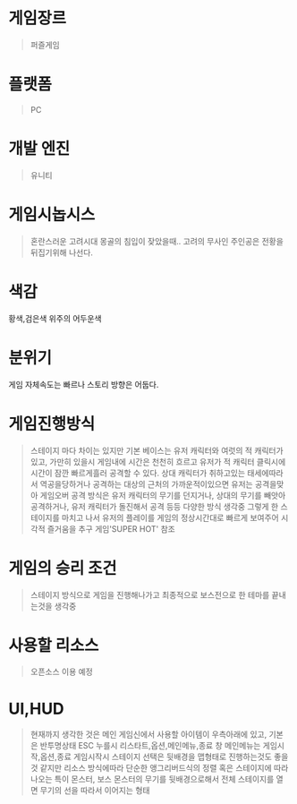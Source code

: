# 게임장르
>퍼즐게임
# 플랫폼
>PC
# 개발 엔진
>유니티
# 게임시놉시스
>혼란스러운 고려시대 몽골의 침입이 잦았을때.. 고려의 무사인 주인공은 전황을 뒤집기위해 나선다.
# 색감　 
황색,검은색 위주의 어두운색
# 분위기  
게임 자체속도는 빠르나 스토리 방향은 어둡다.
# 게임진행방식
>스테이지 마다 차이는 있지만 기본 베이스는 유저 캐릭터와 여럿의 적 캐릭터가 있고, 가만히 있을시 게임내에 시간은 천천히 흐르고
>유저가 적 캐릭터 클릭시에 시간이 잠깐 빠르게흘러 공격할 수 있다.
>상대 캐릭터가 취하고있는 태세에따라서 역공을당하거나 공격하는 대상의 근처의 가까운적이있으면 유저는 공격을맞아 게임오버
>공격 방식은 유저 캐릭터의 무기를 던지거나, 상대의 무기를 빼앗아 공격하거나, 유저 캐릭터가 돌진해서 공격 등등 다양한 방식 생각중
>그렇게 한 스테이지를 마치고 나서 유저의 플레이를 게임의 정상시간대로 빠르게 보여주어 시각적 즐거움을 추구 게임'SUPER HOT' 참조
# 게임의 승리 조건
>스테이지 방식으로 게임을 진행해나가고 최종적으로 보스전으로 한 테마를 끝내는것을 생각중
# 사용할 리소스
>오픈소스 이용 예정
# UI,HUD
>현재까지 생각한 것은 메인 게임신에서 사용할 아이템이 우측아래에 있고, 기본은 반투명상태
>ESC 누를시 리스타트,옵션,메인메뉴,종료 창
>메인메뉴는 게임시작,옵션,종료
>게임시작시 스테이지 선택은 뒷배경을 맵형태로 진행하는것도 좋을것 같지만 리소스 방식에따라 단순한 앵그리버드식의 정렬
>혹은 스테이지에 따라 나오는 특이 몬스터, 보스 몬스터의 무기를 뒷배경으로해서 전체 스테이지를 열면 무기의 선을 따라서 이어지는 형태
